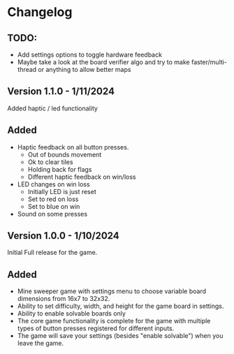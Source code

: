
# Changelog
## TODO:
- Add settings options to toggle hardware feedback
- Maybe take a look at the board verifier algo and try to make faster/multi-thread or anything to allow better maps

## Version 1.1.0 - 1/11/2024

Added haptic / led functionality

## Added
- Haptic feedback on all button presses.
    - Out of bounds movement
    - Ok to clear tiles
    - Holding back for flags
    - Different haptic feedback on win/loss
- LED changes on win loss
    - Initially LED is just reset
    - Set to red on loss
    - Set to blue on win
- Sound on some presses

## Version 1.0.0 - 1/10/2024

Initial Full release for the game.

## Added
- Mine sweeper game with settings menu to choose variable board dimensions from 16x7 to 32x32.
- Ability to set difficulty, width, and height for the game board in settings.
- Ability to enable solvable boards only
- The core game functionality is complete for the game with multiple types of button presses registered for different inputs.
- The game will save your settings (besides "enable solvable") when you leave the game.
